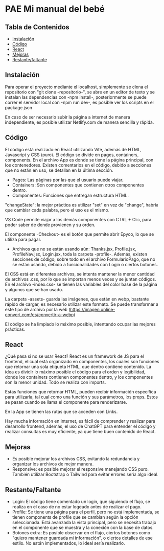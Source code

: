 # PAE Mi manual del bebé

  ## Tabla de Contenidos
   - [Instalación](#inst)
   - [Código](#code)
   - [React](#react)
   - [Mejoras](#bett)
   - [Restante/faltante](#rest)

 ## Instalación

Para operar el proyecto mediante el localhost, simplemente se clona el repositorio con "git clone -repositorio-", se abre en un editor de texto y se instalan las dependencias con -npm install-, posteriormente se puede correr el servidor local con -npm run dev-, es posible ver los scripts en el package.json

En caso de ser necesario subir la página a internet de manera independiente, es posible utilizar Netlify.com de manera sencilla y rápida.

 ## Código

 El código está realizado en React utilizando Vite, además de HTML, Javascript y CSS (puro). El código se divide en pages, containers, components. En el archivo App es donde se tiene la página principal, con los contenedores. Existen comentarios en el código, debido a secciones que no están en uso, se detallan en la última sección.

 - Pages: Las páginas por las que el usuario puede viajar.
 - Containers: Son componentes que contienen otros componentes dentro.
 - Componentes: Funciones que entregan estructura HTML.

 "changeState": la mejor práctica es utilizar "set" en vez de "change", habría que cambiar cada palabra, pero el uso es el mismo.

 VS Code permite viajar a los demás componentes con CTRL + Clic, para poder saber de donde provienen y su orden.

 El componente -Checkout- es el botón que permite abrir Epyco, lo que se utiliza para pagar.

 - Archivos que no se están usando aún: Thanks.jsx, Profile.jsx, ProfileNav.jsx, Login.jsx, toda la carpeta -profile-. Además, existen secciones de código, sobre todo en el archivo FormularioPago, que no se están usando, debido a funcionalidades con Login o ciertos botones.

 El CSS está en diferentes archivos, se intenta mantener la menor cantidad de archivos .css, por lo que se importan menos veces y se juntan códigos. En el archivo -index.css- se tienen las variables del color base de la página y algunos que se han usado.

 La carpeta -assets- guarda las imágenes, que están en webp, bastante rápido de cargar, es necesario utilizar este formato. Se puede transformar a este tipo de archivo por la web (https://imagen.online-convert.com/es/convertir-a-webp)

 El código se ha limpiado lo máximo posible, intentando ocupar las mejores prácticas.

 ## React
 ¿Qué pasa si no se usar React?
 React es un framework de JS para el frontend, el cual está organizado en componentes, los cuales son funciones que retornar una sola etiqueta HTML, que dentro contiene contenido. La idea es dividir lo máximo posible el código para el orden y legibilidad, donde los containers contienen componentes dentro, y los componentes son la menor unidad. Todo se realiza con imports. 

 Estas funciones que retornar HTML, pueden recibir información específica para utilizarla, tal cual como una función y sus parámetros, los props. Estos se pasan cuando se llama el componente para renderizarse. 

 En la App se tienen las rutas que se acceden con Links. 

 Hay mucha información en internet, es fácil de comprender y realizar para desarrollo frontend, además, el uso de ChatGPT para entender el código y realizar consultas es muy eficiente, ya que tiene buen contenido de React.

 ## Mejoras

 - Es posible mejorar los archivos CSS, evitando la redundancia y organizar los archivos de mejor manera.
 - Responsive: es posible mejorar el responsive manejando CSS puro. También utilizar Bootstrap o Tailwind para evitar errores sería algo ideal.

 ## Restante/Faltante

 - Login: El código tiene comentado un login, que siguiendo el flujo, se realiza en el caso de no estar logeado antes de realizar el pago.
 - Profile: Se tiene una página para el perfil, pero no está implementada, se tienen components de profile que se cambian según la opción seleccionada. Está avanzada la vista principal, pero se necesita trabajo en el componente que se muestra y la conexión con la base de datos.
 - Botones extra: Es posible observar en el flujo, ciertos botones como "quiero mantener guardada mi información", o ciertos detalles de ese estilo. No están implementados, lo ideal sería realizarlo.